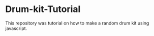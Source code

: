 # Drum-kit-Tutorial
This repository was tutorial on how to make a random drum kit using javascript. 
